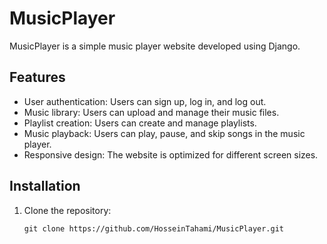 # MusicPlayer

MusicPlayer is a simple music player website developed using Django.

## Features

- User authentication: Users can sign up, log in, and log out.
- Music library: Users can upload and manage their music files.
- Playlist creation: Users can create and manage playlists.
- Music playback: Users can play, pause, and skip songs in the music player.
- Responsive design: The website is optimized for different screen sizes.

## Installation

1. Clone the repository:

   ```shell
   git clone https://github.com/HosseinTahami/MusicPlayer.git
